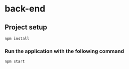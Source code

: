 # back-end

## Project setup
```
npm install
```

### Run the application with the following command
```
npm start
```